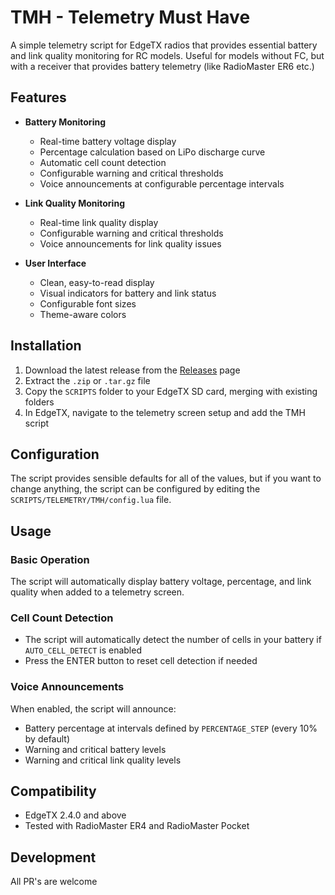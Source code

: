 # TMH - Telemetry Must Have

A simple telemetry script for EdgeTX radios that provides essential battery and link quality monitoring for RC models.
Useful for models without FC, but with a receiver that provides battery telemetry (like RadioMaster ER6 etc.)

## Features

-   **Battery Monitoring**

    -   Real-time battery voltage display
    -   Percentage calculation based on LiPo discharge curve
    -   Automatic cell count detection
    -   Configurable warning and critical thresholds
    -   Voice announcements at configurable percentage intervals

-   **Link Quality Monitoring**

    -   Real-time link quality display
    -   Configurable warning and critical thresholds
    -   Voice announcements for link quality issues

-   **User Interface**
    -   Clean, easy-to-read display
    -   Visual indicators for battery and link status
    -   Configurable font sizes
    -   Theme-aware colors

## Installation

1. Download the latest release from the [Releases](https://github.com/Baz00k/TMH/releases) page
2. Extract the `.zip` or `.tar.gz` file
3. Copy the `SCRIPTS` folder to your EdgeTX SD card, merging with existing folders
4. In EdgeTX, navigate to the telemetry screen setup and add the TMH script

## Configuration

The script provides sensible defaults for all of the values, but if you want to change anything,
the script can be configured by editing the `SCRIPTS/TELEMETRY/TMH/config.lua` file.

## Usage

### Basic Operation

The script will automatically display battery voltage, percentage, and link quality when added to a telemetry screen.

### Cell Count Detection

-   The script will automatically detect the number of cells in your battery if `AUTO_CELL_DETECT` is enabled
-   Press the ENTER button to reset cell detection if needed

### Voice Announcements

When enabled, the script will announce:

-   Battery percentage at intervals defined by `PERCENTAGE_STEP` (every 10% by default)
-   Warning and critical battery levels
-   Warning and critical link quality levels

## Compatibility

-   EdgeTX 2.4.0 and above
-   Tested with RadioMaster ER4 and RadioMaster Pocket

## Development

All PR's are welcome
